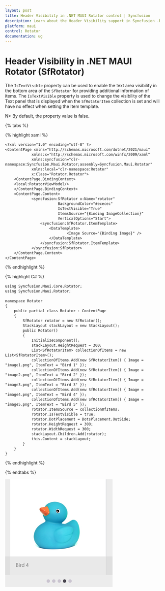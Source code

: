 ```yaml
---
layout: post
title: Header Visibility in .NET MAUI Rotator control | Syncfusion
description: Learn about the Header Visibility support in Syncfusion .NET MAUI Rotator (SfRotator) control and more.
platform: maui 
control: Rotator
documentation: ug
---
```


# Header Visibility in .NET MAUI Rotator (SfRotator)

The `IsTextVisible` property can be used to enable the text area visibility in the bottom area of the `SfRotator` for providing additional information of items. The `IsTextVisible` property is used to change the visibility of the Text panel that is displayed when the `SfRotatorItem` collection is set and will have no effect when setting the Item template.

N> By default, the property value is false.

{% tabs %}

{% highlight xaml %}

    <?xml version="1.0" encoding="utf-8" ?>
    <ContentPage xmlns="http://schemas.microsoft.com/dotnet/2021/maui"
                xmlns:x="http://schemas.microsoft.com/winfx/2009/xaml"
                xmlns:syncfusion="clr-namespace:Syncfusion.Maui.Rotator;assembly=Syncfusion.Maui.Rotator"
                xmlns:local="clr-namespace:Rotator"
                x:Class="Rotator.Rotator">
        <ContentPage.BindingContext>
        <local:RotatorViewModel/>
        </ContentPage.BindingContext>
        <ContentPage.Content>
                <syncfusion:SfRotator x:Name="rotator" 
                            BackgroundColor="#ececec"
                            IsTextVisible="True"
                            ItemsSource="{Binding ImageCollection}" 
                            VerticalOptions="Start">
                    <syncfusion:SfRotator.ItemTemplate>
                        <DataTemplate>
                                <Image Source="{Binding Image}" />
                        </DataTemplate>
                    </syncfusion:SfRotator.ItemTemplate>
                </syncfusion:SfRotator>
        </ContentPage.Content>
    </ContentPage>

{% endhighlight %}

{% highlight C# %}

    using Syncfusion.Maui.Core.Rotator;
    using Syncfusion.Maui.Rotator;

    namespace Rotator
    {
        public partial class Rotator : ContentPage
        {
            SfRotator rotator = new SfRotator();
            StackLayout stackLayout = new StackLayout();
            public Rotator()
            {
                InitializeComponent();
                stackLayout.HeightRequest = 300;
                List<SfRotatorItem> collectionOfItems = new List<SfRotatorItem>();
                collectionOfItems.Add(new SfRotatorItem() { Image = "image1.png", ItemText = "Bird 1" });
                collectionOfItems.Add(new SfRotatorItem() { Image = "image2.png", ItemText = "Bird 2" });
                collectionOfItems.Add(new SfRotatorItem() { Image = "image3.png", ItemText = "Bird 3" });
                collectionOfItems.Add(new SfRotatorItem() { Image = "image4.png", ItemText = "Bird 4" });
                collectionOfItems.Add(new SfRotatorItem() { Image = "image5.png", ItemText = "Bird 5" });
                rotator.ItemsSource = collectionOfItems;
                rotator.IsTextVisible = true;
                rotator.DotPlacement = DotsPlacement.OutSide;
                rotator.HeightRequest = 300;
                rotator.WidthRequest = 300;
                stackLayout.Children.Add(rotator);
                this.Content = stackLayout;
            }
        }
    }

{% endhighlight %}

{% endtabs %}

![IsTextVisible](images/IsTextVisible.png)
